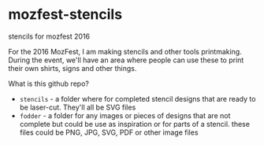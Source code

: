 # mozfest-stencils
stencils for mozfest 2016


For the 2016 MozFest, I am making stencils and other tools printmaking. During the event, we'll have an area where people can use these to print their own shirts, signs and other things.


What is this github repo?

 * `stencils` - a folder where for completed stencil designs that are ready to be laser-cut. They'll all be SVG files
 * `fodder` - a folder for any images or pieces of designs that are not complete but could be use as inspiration or for parts of a stencil. these files could be PNG, JPG, SVG, PDF or other image files
